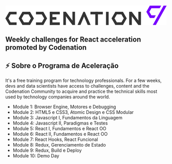 <p align="center">
  <img alt="aceleradevreact" title="aceleradevreact" src="logo.svg" />
</p>


## Weekly challenges for React acceleration promoted by Codenation

## :zap: Sobre o Programa de Aceleração

It's a free training program for technology professionals. For a few weeks, devs and data scientists have access to challenges, content and the Codenation Community to acquire and practice the technical skills most used by technology companies around the world.


- Module 1: Browser Engine, Motores e Debugging
- Module 2: HTML5 e CSS3, Atomic Design e CSS Modular
- Module 3: Javascript I, Fundamentos da Linguagem
- Module 4: Javascript II, Paradigmas e Testes
- Module 5: React I, Fundamentos e React OO
- Module 6: React II, Fundamentos e React OO
- Module 7: React Hooks, React Funcional
- Module 8: Redux, Gerenciamento de Estado
- Module 9: Redux, Build e Deploy
- Module 10: Demo Day